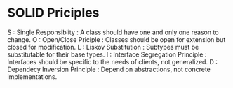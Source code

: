 # SOLID Priciples

S : Single Responsiblity : A class should have one and only one reason to change.
O : Open/Close Priciple : Classes should be open for extension but closed for modification.
L : Liskov Substitution : Subtypes must be substitutable for their base types.
I : Interface Segregation Principle : Interfaces should be specific to the needs of clients, not generalized.
D : Dependecy Inversion Principle : Depend on abstractions, not concrete implementations. 



